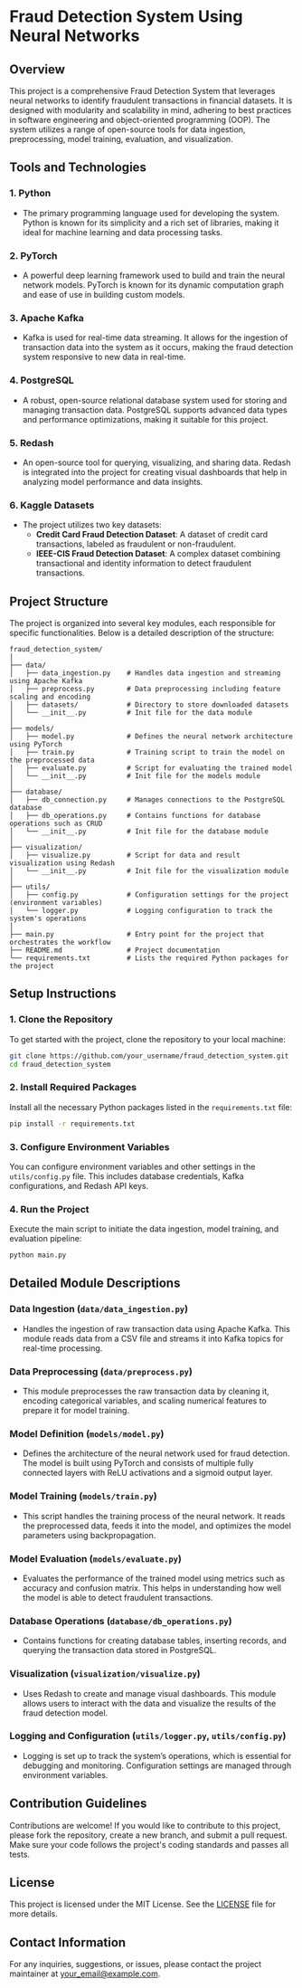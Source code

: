 
# Fraud Detection System Using Neural Networks

## Overview
This project is a comprehensive Fraud Detection System that leverages neural networks to identify fraudulent transactions in financial datasets. It is designed with modularity and scalability in mind, adhering to best practices in software engineering and object-oriented programming (OOP). The system utilizes a range of open-source tools for data ingestion, preprocessing, model training, evaluation, and visualization.

## Tools and Technologies

### 1. **Python**
   - The primary programming language used for developing the system. Python is known for its simplicity and a rich set of libraries, making it ideal for machine learning and data processing tasks.

### 2. **PyTorch**
   - A powerful deep learning framework used to build and train the neural network models. PyTorch is known for its dynamic computation graph and ease of use in building custom models.

### 3. **Apache Kafka**
   - Kafka is used for real-time data streaming. It allows for the ingestion of transaction data into the system as it occurs, making the fraud detection system responsive to new data in real-time.

### 4. **PostgreSQL**
   - A robust, open-source relational database system used for storing and managing transaction data. PostgreSQL supports advanced data types and performance optimizations, making it suitable for this project.

### 5. **Redash**
   - An open-source tool for querying, visualizing, and sharing data. Redash is integrated into the project for creating visual dashboards that help in analyzing model performance and data insights.

### 6. **Kaggle Datasets**
   - The project utilizes two key datasets:
     - **Credit Card Fraud Detection Dataset**: A dataset of credit card transactions, labeled as fraudulent or non-fraudulent.
     - **IEEE-CIS Fraud Detection Dataset**: A complex dataset combining transactional and identity information to detect fraudulent transactions.
       
## Project Structure

The project is organized into several key modules, each responsible for specific functionalities. Below is a detailed description of the structure:

```
fraud_detection_system/
│
├── data/
│   ├── data_ingestion.py    # Handles data ingestion and streaming using Apache Kafka
│   ├── preprocess.py        # Data preprocessing including feature scaling and encoding
│   ├── datasets/            # Directory to store downloaded datasets
│   └── __init__.py          # Init file for the data module
│
├── models/
│   ├── model.py             # Defines the neural network architecture using PyTorch
│   ├── train.py             # Training script to train the model on the preprocessed data
│   ├── evaluate.py          # Script for evaluating the trained model
│   └── __init__.py          # Init file for the models module
│
├── database/
│   ├── db_connection.py     # Manages connections to the PostgreSQL database
│   ├── db_operations.py     # Contains functions for database operations such as CRUD
│   └── __init__.py          # Init file for the database module
│
├── visualization/
│   ├── visualize.py         # Script for data and result visualization using Redash
│   └── __init__.py          # Init file for the visualization module
│
├── utils/
│   ├── config.py            # Configuration settings for the project (environment variables)
│   └── logger.py            # Logging configuration to track the system's operations
│
├── main.py                  # Entry point for the project that orchestrates the workflow
├── README.md                # Project documentation
└── requirements.txt         # Lists the required Python packages for the project
```



## Setup Instructions

### 1. Clone the Repository
To get started with the project, clone the repository to your local machine:

```bash
git clone https://github.com/your_username/fraud_detection_system.git
cd fraud_detection_system
```

### 2. Install Required Packages
Install all the necessary Python packages listed in the `requirements.txt` file:

```bash
pip install -r requirements.txt
```

### 3. Configure Environment Variables
You can configure environment variables and other settings in the `utils/config.py` file. This includes database credentials, Kafka configurations, and Redash API keys.

### 4. Run the Project
Execute the main script to initiate the data ingestion, model training, and evaluation pipeline:

```bash
python main.py
```

## Detailed Module Descriptions

### Data Ingestion (`data/data_ingestion.py`)
- Handles the ingestion of raw transaction data using Apache Kafka. This module reads data from a CSV file and streams it into Kafka topics for real-time processing.

### Data Preprocessing (`data/preprocess.py`)
- This module preprocesses the raw transaction data by cleaning it, encoding categorical variables, and scaling numerical features to prepare it for model training.

### Model Definition (`models/model.py`)
- Defines the architecture of the neural network used for fraud detection. The model is built using PyTorch and consists of multiple fully connected layers with ReLU activations and a sigmoid output layer.

### Model Training (`models/train.py`)
- This script handles the training process of the neural network. It reads the preprocessed data, feeds it into the model, and optimizes the model parameters using backpropagation.

### Model Evaluation (`models/evaluate.py`)
- Evaluates the performance of the trained model using metrics such as accuracy and confusion matrix. This helps in understanding how well the model is able to detect fraudulent transactions.

### Database Operations (`database/db_operations.py`)
- Contains functions for creating database tables, inserting records, and querying the transaction data stored in PostgreSQL.

### Visualization (`visualization/visualize.py`)
- Uses Redash to create and manage visual dashboards. This module allows users to interact with the data and visualize the results of the fraud detection model.

### Logging and Configuration (`utils/logger.py`, `utils/config.py`)
- Logging is set up to track the system’s operations, which is essential for debugging and monitoring. Configuration settings are managed through environment variables.

## Contribution Guidelines

Contributions are welcome! If you would like to contribute to this project, please fork the repository, create a new branch, and submit a pull request. Make sure your code follows the project's coding standards and passes all tests.

## License

This project is licensed under the MIT License. See the [LICENSE](LICENSE.txt) file for more details.

## Contact Information

For any inquiries, suggestions, or issues, please contact the project maintainer at your_email@example.com.

